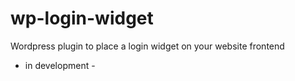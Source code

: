 # wp-login-widget
Wordpress plugin to place a login widget on your website frontend

- in development -

